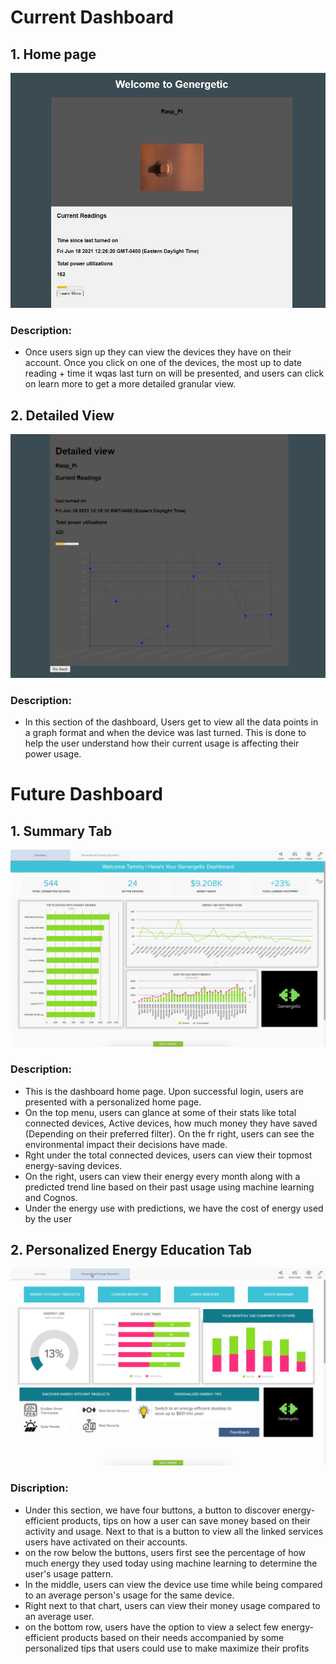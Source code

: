 
# Current Dashboard

## 1. Home page

![](public/images/Current_dashboard.jpg)



### Description: 
* Once users sign up they can view the devices they have on their account. Once you click on one of the devices, the most up to date reading + time it wqas last turn on will be presented, and users can click on learn more to get a more detailed granular view.




## 2. Detailed View

![Detail View](public/images/Current_Detailed_view.jpg)

### Description:
* In this section of the dashboard, Users get to view all the data points in a graph format and when the device was last turned. This is done to help the user understand how their current usage is affecting their power usage. 



# Future Dashboard


## 1. Summary Tab

![Dashboard_summary](public/images/Dashboard_summary.png)

### Description:
  
  * This is the dashboard home page. Upon successful login, users are presented with a personalized home page. 
  * On the top menu, users can glance at some of their stats like total connected devices, Active devices, how much money they have saved (Depending on their preferred filter). On the fr right, users can see the environmental impact their decisions have made.
  * Rght under the total connected devices, users can view their topmost energy-saving devices. 
  * On the right, users can view their energy every month along with a predicted trend line based on their past usage using machine learning and Cognos. 
  * Under the energy use with predictions, we have the cost of energy used by the user


## 2. Personalized Energy Education Tab 


![Dashboard](public/images/Dashboard_Education.png)


 ### Discription: 
  
 * Under this section, we have four buttons, a button to discover energy-efficient products, tips on how a user can save money based on their activity and usage. Next to that is a button to view all the linked services users have activated on their accounts.
 * on the row below the buttons, users first see the percentage of how much energy they used today using machine learning to determine the user's usage pattern.
 * In the middle, users can view the device use time while being compared to an average person's usage for the same device. 
 * Right next to that chart, users can view their money usage compared to an average user. 
 * on the bottom row, users have the option to view a select few energy-efficient products based on their needs accompanied by some personalized tips that users could use to make maximize their profits 
